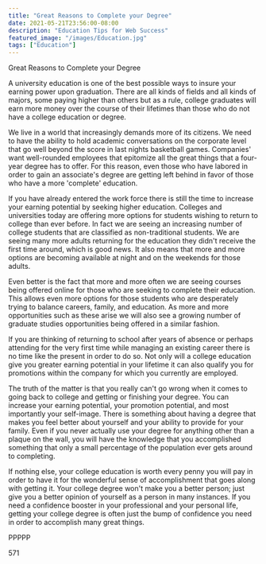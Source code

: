```yaml
---
title: "Great Reasons to Complete your Degree"
date: 2021-05-21T23:56:00-08:00
description: "Education Tips for Web Success"
featured_image: "/images/Education.jpg"
tags: ["Education"]
---
```


Great Reasons to Complete your Degree

A university education is one of the best possible ways to insure your earning power upon graduation. There are all kinds of fields and all kinds of majors, some paying higher than others but as a rule, college graduates will earn more money over the course of their lifetimes than those who do not have a college education or degree. 

We live in a world that increasingly demands more of its citizens. We need to have the ability to hold academic conversations on the corporate level that go well beyond the score in last nights basketball games. Companies' want well-rounded employees that epitomize all the great things that a four-year degree has to offer. For this reason, even those who have labored in order to gain an associate's degree are getting left behind in favor of those who have a more 'complete' education. 

If you have already entered the work force there is still the time to increase your earning potential by seeking higher education. Colleges and universities today are offering more options for students wishing to return to college than ever before. In fact we are seeing an increasing number of college students that are classified as non-traditional students. We are seeing many more adults returning for the education they didn't receive the first time around, which is good news. It also means that more and more options are becoming available at night and on the weekends for those adults.

Even better is the fact that more and more often we are seeing courses being offered online for those who are seeking to complete their education. This allows even more options for those students who are desperately trying to balance careers, family, and education. As more and more opportunities such as these arise we will also see a growing number of graduate studies opportunities being offered in a similar fashion. 

If you are thinking of returning to school after years of absence or perhaps attending for the very first time while managing an existing career there is no time like the present in order to do so. Not only will a college education give you greater earning potential in your lifetime it can also qualify you for promotions within the company for which you currently are employed.

The truth of the matter is that you really can't go wrong when it comes to going back to college and getting or finishing your degree. You can increase your earning potential, your promotion potential, and most importantly your self-image. There is something about having a degree that makes you feel better about yourself and your ability to provide for your family. Even if you never actually use your degree for anything other than a plaque on the wall, you will have the knowledge that you accomplished something that only a small percentage of the population ever gets around to completing.

If nothing else, your college education is worth every penny you will pay in order to have it for the wonderful sense of accomplishment that goes along with getting it. Your college degree won't make you a better person; just give you a better opinion of yourself as a person in many instances. If you need a confidence booster in your professional and your personal life, getting your college degree is often just the bump of confidence you need in order to accomplish many great things.

PPPPP

571

